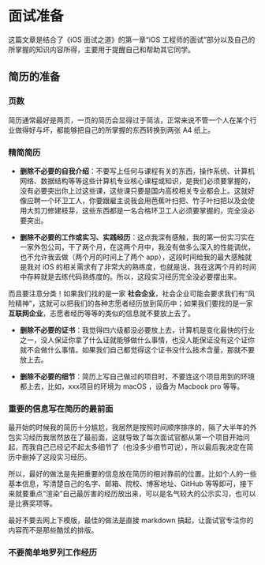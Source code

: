 # 面试准备
这篇文章是结合了《iOS 面试之道》的第一章“iOS 工程师的面试”部分以及自己的所掌握的知识内容所得，主要用于提醒自己和帮助其它同学。

## 简历的准备
### 页数
简历通常最好是两页，一页的简历会显得过于简洁，正常来说不管一个人在某个行业做得好与坏，都能够把自己的所掌握的东西转换到两张 A4 纸上。

### 精简简历
* **删除不必要的自我介绍**：不要写上任何与课程有关的东西，操作系统、计算机网络、数据结构等等这些计算机专业核心课程或知识，是我们必须要掌握的，没有必要突出你上过这些课，这些课只要是国内高校相关专业都会上。这就好像应聘一个环卫工人，你要跟雇主说我会用芭蕉叶扫把、竹子叶扫把以及会使用大剪刀修建枝芽，这些东西都是一名合格环卫工人必须要掌握的，完全没必要突出。

* **删除不必要的工作或实习、实践经历**：这点我深有感触，我的第一份实习实在一家外包公司，干了两个月，在这两个月中，我没有做多么深入的性能调优，也不允许我去做（两个月的时间上了两个 app），这段时间给我的最大感触就是我对 iOS 的相关需求有了非常大的熟练度，也就是说，我在这两个月的时间中存粹就是去练代码熟练度的。所以，这段实习经历完全没必要摆出来。

而且要注意分类！如果我们找的是一家 **社会企业**，社会企业可能会要求我们有“风险精神”，这就可以把我们的各种志愿者经历放到简历中；如果我们要找的是一家 **互联网企业**，志愿者经历等等的类似的信息就不要放上去了。

* **删除不必要的证书**：我觉得四六级都没必要放上去，计算机是变化最快的行业之一，没人保证你拿了什么证就能够做什么事情，也没人能保证没有这个证你就不会做什么事情。如果我们自己都觉得这个证书没什么技术含量，那就不要放上去。

* **删除不必要的细节**：简历上写自己做过的项目时，不要连这个项目用到的环境都上去，比如，xxx项目的环境为 macOS ，设备为 Macbook pro 等等。

### 重要的信息写在简历的最前面
最开始的时候我的简历十分尴尬，我居然是按照时间顺序排序的，隔了大半年的外包实习经历我居然放在了最前面，这就导致了每次面试官都从第一个项目开始问起，而我自己已经记不起太多细节了（也没多少细节可说），所以最后我决定在简历中删掉了这段实习经历。

所以，最好的做法是先把重要的信息放在简历的相对靠前的位置。比如个人的一些基本信息，写清楚自己的名字、邮箱、院校、博客地址、GitHub 等等即可，接下来就要重点“渲染”自己最厉害的经历放出来，可以是名气较大的公示实习，也可以是比赛奖项等。

最好不要去网上下模版，最佳的做法是直接 markdown 搞起，让面试官专注你的内容而不是那些酷炫的排版。

### 不要简单地罗列工作经历
